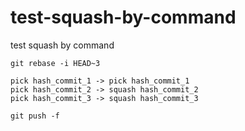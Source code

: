 # test-squash-by-command
test squash by command

```
git rebase -i HEAD~3
```

```
pick hash_commit_1 -> pick hash_commit_1
pick hash_commit_2 -> squash hash_commit_2
pick hash_commit_3 -> squash hash_commit_3
```

```
git push -f
```
